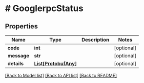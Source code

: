 # # GooglerpcStatus


## Properties 


Name | Type | Description | Notes
------------ | ------------- | ------------- | -------------
**code**| **int** |   | [optional]
**message**| **str** |   | [optional]
**details**| [**List[ProtobufAny]**](ProtobufAny.md) |   | [optional]


[[Back to Model list]](../../README.md#models) [[Back to API list]](../../README.md#endpoints) [[Back to README]](../../README.md)

